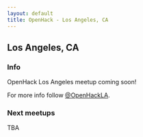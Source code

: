 ```yaml
---
layout: default
title: OpenHack - Los Angeles, CA
---
```


## Los Angeles, CA

### Info

OpenHack Los Angeles meetup coming soon!

For more info follow [@OpenHackLA](http://twitter.com/OpenHackLA).

### Next meetups

TBA
